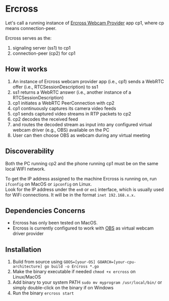 # Ercross
Let's call a running instance of [Ercross Webcam Provider](https://github.com/ercross/ercross-webcam-client) app cp1,
where cp means connection-peer.  

Ercross serves as the:
1. signaling server (ss1) to cp1 
2. connection-peer (cp2) for cp1


## How it works 
1. An instance of Ercross webcam provider app (i.e., cp1) sends a WebRTC offer (i.e., RTCSessionDescription) to ss1
2. ss1 returns a WebRTC answer (i.e., another instance of a RTCSessionDescription)
3. cp1 initiates a WebRTC PeerConnection with cp2
4. cp1 continuously captures its camera video feeds
5. cp1 sends captured video streams in RTP packets to cp2
6. cp2 decodes the received feed 
7. and routes the decoded stream as input into any configured virtual webcam driver (e.g., OBS) available on the PC
8. User can then choose OBS as webcam during any virtual meeting

## Discoverability
Both the PC running cp2 and the phone running cp1 must be on the same local WIFI network.   

To get the IP address assigned to the machine Ercross is running on, run
`ifconfig` on MacOS or `ipconfig` on Linux.  
Look for the IP address under the `en0` or `en1` interface, which is usually used for WiFi connections.
It will be in the format `inet 192.168.x.x.`

## Dependencies Concerns
- Ercross has only been tested on MacOS.
- Ercross is currently configured to work with [OBS](https://obsproject.com/) as virtual webcam driver provider

## Installation
1. Build from source using `GOOS=[your-OS] GOARCH=[your-cpu-architecture] go build -o Ercross *.go`
2. Make the binary executable if needed `chmod +x ercross` on Linux/MacOS
3. Add binary to your system PATH `sudo mv myprogram /usr/local/bin/` or simply double-click on the binary if on Windows
4. Run the binary `ercross start`